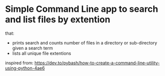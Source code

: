 # Simple Command Line app to search and list files by extention

that:
- prints search and counts number of files in a directory or sub-directory given a search term
- lists all unique file extentions

inspired from:
  https://dev.to/pybash/how-to-create-a-command-line-utility-using-python-4ae6
